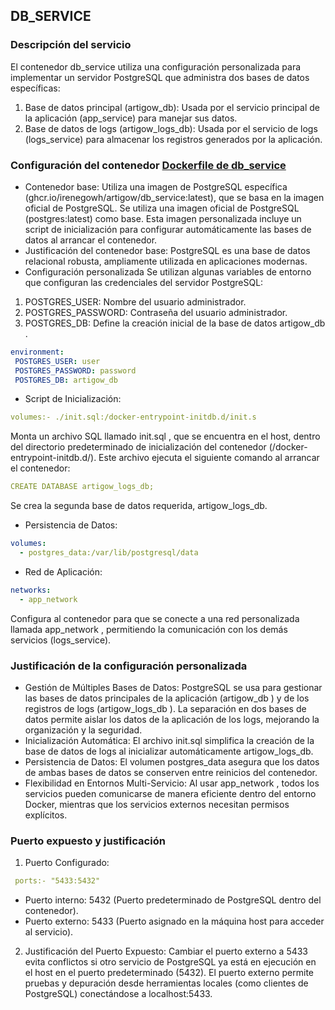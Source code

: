 ## DB_SERVICE
###  Descripción del servicio
El contenedor db_service utiliza una configuración personalizada para implementar un servidor PostgreSQL que administra dos bases de datos específicas:
1. Base de datos principal (artigow_db): Usada por el servicio principal de la aplicación (app_service) para manejar sus datos.
2. Base de datos de logs (artigow_logs_db): Usada por el servicio de logs (logs_service) para almacenar los registros generados por la aplicación.

### Configuración del contenedor [Dockerfile de db_service](../../app/container_h4_Simple/db_container/Dockerfile)

- Contenedor base:
Utiliza una imagen de PostgreSQL específica (ghcr.io/irenegowh/artigow/db_service:latest), que se basa en la imagen oficial de PostgreSQL.
Se utiliza una imagen oficial de PostgreSQL (postgres:latest) como base.
Esta imagen personalizada incluye un script de inicialización 
para configurar automáticamente las bases de datos al 
arrancar el contenedor.
- Justificación del contenedor base:
PostgreSQL es una base de datos relacional robusta, ampliamente utilizada en aplicaciones modernas.
- Configuración personalizada
Se utilizan algunas variables de entorno que configuran las credenciales del servidor PostgreSQL:
1. POSTGRES_USER: Nombre del usuario administrador.
2. POSTGRES_PASSWORD: Contraseña del usuario administrador.
3. POSTGRES_DB: Define la creación inicial de la base de datos artigow_db .
```yaml
environment:
 POSTGRES_USER: user
 POSTGRES_PASSWORD: password
 POSTGRES_DB: artigow_db
```
- Script de Inicialización:
```yaml
volumes:- ./init.sql:/docker-entrypoint-initdb.d/init.s
```
Monta un archivo SQL llamado init.sql , que se encuentra en el host, dentro del directorio predeterminado de inicialización del contenedor (/docker-entrypoint-initdb.d/).
Este archivo ejecuta el siguiente comando al arrancar el contenedor:
```yaml
CREATE DATABASE artigow_logs_db;
```
Se crea la segunda base de datos requerida, artigow_logs_db.
-  Persistencia de Datos:
```yaml
volumes:
  - postgres_data:/var/lib/postgresql/data
```
- Red de Aplicación:
```yaml
networks:
  - app_network
```
Configura al contenedor para que se conecte a una red personalizada llamada 
app_network , permitiendo la comunicación con los demás servicios (logs_service).

### Justificación de la configuración personalizada
- Gestión de Múltiples Bases de Datos: PostgreSQL se usa para gestionar las bases de datos principales de la aplicación (artigow_db ) y de los registros de logs (artigow_logs_db ).
La separación en dos bases de datos permite aislar los datos de la aplicación de los logs, mejorando la organización y la seguridad.
- Inicialización Automática: El archivo init.sql simplifica la creación de la base de datos de logs al inicializar automáticamente artigow_logs_db.
- Persistencia de Datos: El volumen postgres_data asegura que los datos de ambas 
bases de datos se conserven entre reinicios del contenedor.
- Flexibilidad en Entornos Multi-Servicio: Al usar app_network , todos los servicios pueden comunicarse de manera eficiente dentro del entorno Docker, mientras que los servicios externos necesitan permisos explícitos.

### Puerto expuesto y justificación
1. Puerto Configurado:
```yaml
 ports:- "5433:5432"
```
- Puerto interno: 5432 (Puerto predeterminado de PostgreSQL dentro del contenedor).
- Puerto externo: 5433 (Puerto asignado en la máquina host para acceder al servicio).
  
2. Justificación del Puerto Expuesto:
Cambiar el puerto externo a 5433 evita conflictos si otro servicio de PostgreSQL ya está en ejecución en el host en el puerto predeterminado (5432).
El puerto externo permite pruebas y depuración desde herramientas locales (como clientes de PostgreSQL) conectándose a localhost:5433.
